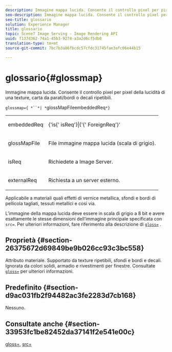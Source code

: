 ```yaml
---
description: Immagine mappa lucida. Consente il controllo pixel per pixel della lucidità di una texture, carta da parati/bordi o decali ripetibili.
seo-description: Immagine mappa lucida. Consente il controllo pixel per pixel della lucidità di una texture, carta da parati/bordi o decali ripetibili.
seo-title: glossario
solution: Experience Manager
title: glossario
topic: Scene7 Image Serving - Image Rendering API
uuid: f137d362-74a1-45b3-9274-a3a2d6cf5db0
translation-type: tm+mt
source-git-commit: 7bc7b3a86fbcdc57cfdc31745fae3afc06e44b15

---
```



# glossario{#glossmap}

Immagine mappa lucida. Consente il controllo pixel per pixel della lucidità di una texture, carta da parati/bordi o decali ripetibili.

`glossmap={ *``*| *`glossMapFileembeddedReq`*}`

<table id="simpletable_6AFC3DEB61D647339525C7CFFA052608"> 
 <tr class="strow"> 
  <td class="stentry"> <p><span class="codeph"> <span class="varname"> embeddedReq</span></span> </p></td> 
  <td class="stentry"> <p><span class="codeph">{'is{'<span class="varname"> isReq</span>'}|{'{'<span class="varname"> ForeignReq</span>'}' </span> </p></td> 
 </tr> 
 <tr class="strow"> 
  <td class="stentry"> <p><span class="codeph"> <span class="varname"> glossMapFile</span></span> </p></td> 
  <td class="stentry"> <p>File immagine mappa lucida (scala di grigio). </p></td> 
 </tr> 
 <tr class="strow"> 
  <td class="stentry"> <p><span class="codeph"> <span class="varname"> isReq</span></span> </p></td> 
  <td class="stentry"> <p>Richiedete a Image Server. </p></td> 
 </tr> 
 <tr class="strow"> 
  <td class="stentry"> <p><span class="codeph"> <span class="varname"> externalReq </span></span> </p></td> 
  <td class="stentry"> <p>Richiesta a un server esterno. </p></td> 
 </tr> 
</table>

Applicabile a materiali quali effetti di vernice metallica, sfondi e bordi di pellicola tagliati, tessuti metallici e così via.

L’immagine della mappa lucida deve essere in scala di grigio a 8 bit e avere esattamente le stesse dimensioni dell’immagine principale specificata con `src=`. Per ulteriori informazioni, fare riferimento alla descrizione di [`gloss=`](../../../../../ir-api/http-protocol/image-rendering-api-ref/c-ir-http-protocol-ref/c-ir-http-protocol-command-reference/r-ir-http-gloss.md#reference-325aef2ee51e4e1584a06047427340ca) .

## Proprietà {#section-26375672d69849be9b026cc93c3bc558}

Attributo materiale. Supportato da texture ripetibili, sfondi e bordi e decali. Ignorata da colori solidi, armadio e rivestimenti per finestre. Consultate [ `gloss=`](../../../../../ir-api/http-protocol/image-rendering-api-ref/c-ir-http-protocol-ref/c-ir-http-protocol-command-reference/r-ir-http-gloss.md#reference-325aef2ee51e4e1584a06047427340ca) per ulteriori informazioni.

## Predefinito {#section-d9ac031fb2f94482ac3fe2283d7cb168}

Nessuno.

## Consultate anche {#section-33953fc1be82452da37141f2e541e00c}

[gloss=](../../../../../ir-api/http-protocol/image-rendering-api-ref/c-ir-http-protocol-ref/c-ir-http-protocol-command-reference/r-ir-http-gloss.md#reference-325aef2ee51e4e1584a06047427340ca), [src=](../../../../../ir-api/http-protocol/image-rendering-api-ref/c-ir-http-protocol-ref/c-ir-http-protocol-command-reference/r-ir-src.md#reference-62c98abad22149d68d405ed6aaff8272)
